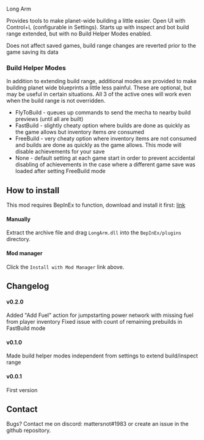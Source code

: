﻿Long Arm

Provides tools to make planet-wide building a little easier. Open UI with Control+L (configurable in Settings). Starts up with inspect and bot build range extended, 
but with no Build Helper Modes enabled. 

Does not affect saved games, build range changes are reverted prior to the game saving its data

### Build Helper Modes

In addition to extending build range, additional modes are provided to make building planet wide blueprints a little less painful. These are optional, but may
be useful in certain situations. All 3 of the active ones will work even when the build range is not overridden.

* FlyToBuild - queues up commands to send the mecha to nearby build previews (until all are built)
* FastBuild - slightly cheaty option where builds are done as quickly as the game allows but inventory items _are_ consumed
* FreeBuild - very cheaty option where inventory items are not consumed and builds are done as quickly as the game allows. This mode will disable achievements for your save
* None - default setting at each game start in order to prevent accidental disabling of achievements in the case where a different game save was loaded after setting FreeBuild mode

## How to install

This mod requires BepInEx to function, download and install it
first: [link](https://bepinex.github.io/bepinex_docs/master/articles/user_guide/installation/index.html?tabs=tabid-win)

#### Manually

Extract the archive file and drag `LongArm.dll` into the `BepInEx/plugins` directory.

#### Mod manager

Click the `Install with Mod Manager` link above.

## Changelog

#### v0.2.0
Added "Add Fuel" action for jumpstarting power network with missing fuel from player inventory
Fixed issue with count of remaining prebuilds in FastBuild mode

#### v0.1.0
Made build helper modes independent from settings to extend build/inspect range

#### v0.0.1
First version

## Contact
Bugs? Contact me on discord: mattersnot#1983 or create an issue in the github repository.
